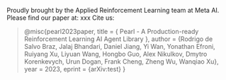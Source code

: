 Proudly brought by the Applied Reinforcement Learning team at Meta AI.
Please find our paper at: xxx
Cite us: 
> @misc{pearl2023paper,
    title        = {
        Pearl - A Production-ready Reinforcement Learning AI Agent Library
    },
    author       = {Rodrigo de Salvo Braz, Jalaj Bhandari, Daniel Jiang, Yi Wan, Yonathan Efroni, Ruiyang Xu, Liyuan Wang, Hongbo Guo, Alex Nikulkov, Dmytro Korenkevych, Urun Dogan, Frank Cheng, Zheng Wu, Wanqiao Xu},
    year         = 2023,
    eprint       = {arXiv:test}
}